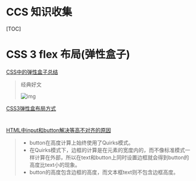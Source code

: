 # CCS 知识收集

[TOC]

# CSS 3 flex 布局(弹性盒子)

[CSS中的弹性盒子总结](https://zhuanlan.zhihu.com/p/29104178)

> 经典好文
>
> ![img](https://pic4.zhimg.com/v2-f16c391a0313b55ecf760282e1786296_1200x500.jpg)

[CSS3弹性盒布局方式](https://www.jianshu.com/p/5856c4ae91f2)



# 

[HTML中input和button解决等高不对齐的原因](https://blog.csdn.net/weixin_38362146/article/details/78248536)

> + button在高度计算上始终使用了Quirks模式。
> + 在Quirks模式下，边框的计算是在元素的宽度内的，而不像标准模式一样计算在外部，所以在text和button上同时设置边框就会得到button的高度比text小的现象。
> + button的高度包含边框的高度，而文本框text则不包含边框高度。